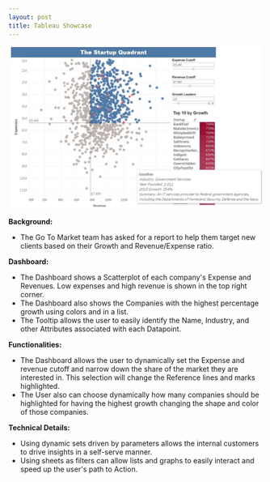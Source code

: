 ```yaml
---
layout: post
title: Tableau Showcase
---
```

![Dashboard](https://github.com/julia-schmidt-lademann/julia-schmidt-lademann.github.io/blob/main/_includes/Startup%20quadrant.JPG?raw=true)

**Background:**
- The Go To Market team has asked for a report to help them target new clients based on their Growth and Revenue/Expense ratio. 

**Dashboard:**
- The Dashboard shows a Scatterplot of each company's Expense and Revenues. Low expenses and high revenue is shown in the top right corner. 
- The Dashboard also shows the Companies with the highest percentage growth using colors and in a list.
- The Tooltip allows the user to easily identify the Name, Industry, and other Attributes associated with each Datapoint.

**Functionalities:**
- The Dashboard allows the user to dynamically set the Expense and revenue cutoff and narrow down the share of the market they are interested in. This selection will change the Reference lines and marks highlighted.
- The User also can choose dynamically how many companies should be highlighted for having the highest growth changing the shape and color of those companies. 

**Technical Details:**
- Using dynamic sets driven by parameters allows the internal customers to drive insights in a self-serve manner.
- Using sheets as filters can allow lists and graphs to easily interact and speed up the user's path to Action.